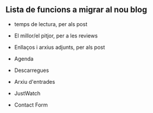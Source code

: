 ## Lista de funcions a migrar al nou blog

- temps de lectura, per als post
- El millor/el pitjor, per a les reviews
- Enllaços i arxius adjunts, per als post

- Agenda
- Descarregues
- Arxiu d'entrades
- JustWatch
- Contact Form
